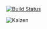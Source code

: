 [![Build Status](https://travis-ci.com/nilanjansiromani/kaizenjs.svg?branch=master)](https://travis-ci.com/nilanjansiromani/kaizenjs)

![Kaizen](https://i.ibb.co/HX4C44J/Screenshot-2019-08-19-at-11-45-28-pm.png "kaizen")

